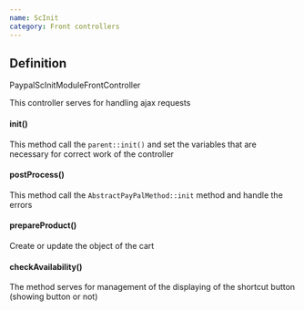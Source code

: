 ```yaml
---
name: ScInit
category: Front controllers
---
```


## Definition

PaypalScInitModuleFrontController

This controller serves for handling ajax requests

####  init()
This method call the `parent::init()` and set the variables that are necessary for correct 
work of the controller

#### postProcess()
This method call the `AbstractPayPalMethod::init` method and handle the errors

#### prepareProduct()
Create or update the object of the cart

#### checkAvailability()
The method serves for management of the displaying of the shortcut button 
(showing button or not)

